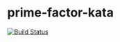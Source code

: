 # prime-factor-kata

<a href="https://travis-ci.com/github/MahiBegoug/prime-factor-kata/builds/176231224">
  <img src="https://travis-ci.com/MahiBegoug/prime-factor-kata.svg?branch=master" alt="Build Status"></a>
